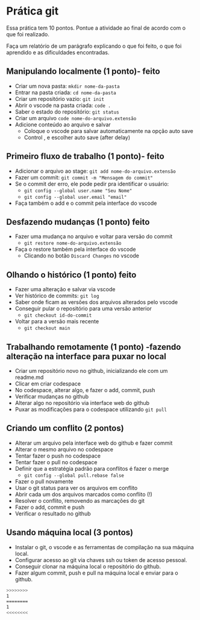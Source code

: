 # Prática git

Essa prática tem 10 pontos. Pontue a atividade ao final de acordo com o que foi realizado.

Faça um relatório de um parágrafo explicando o que foi feito, o que foi aprendido e as dificuldades encontradas.

## Manipulando localmente (1 ponto)- feito

- Criar um nova pasta: `mkdir nome-da-pasta`
- Entrar na pasta criada: `cd nome-da-pasta`
- Criar um repositório vazio: `git init`
- Abrir o vscode na pasta criada: `code .`
- Saber o estado do repositório: `git status`
- Criar um arquivo `code nome-do-arquivo.extensão`
- Adicione conteúdo ao arquivo e salvar
  - Coloque o vscode para salvar automaticamente na opção auto save
  - Control , e escolher auto save (after delay)

## Primeiro fluxo de trabalho (1 ponto)- feito

- Adicionar o arquivo ao stage: `git add nome-do-arquivo.extensão`
- Fazer um commit: `git commit -m "Mensagem do commit"`
- Se o commit der erro, ele pode pedir pra identificar o usuário:
  - `git config --global user.name "Seu Nome"`
  - `git config --global user.email "email"`
- Faça também o add e o commit pela interface do vscode

## Desfazendo mudanças (1 ponto) feito

- Fazer uma mudança no arquivo e voltar para versão do commit
  - `git restore nome-do-arquivo.extensão`
- Faça o restore também pela interface do vscode
  - Clicando no botão `Discard Changes` no vscode

## Olhando o histórico (1 ponto) feito

- Fazer uma alteração e salvar via vscode
- Ver histórico de commits: `git log`
- Saber onde ficam as versões dos arquivos alterados pelo vscode
- Conseguir pular o repositório para uma versão anterior
  - `git checkout id-do-commit`
- Voltar para a versão mais recente
  - `git checkout main`

## Trabalhando remotamente (1 ponto) -fazendo alteração na interface para puxar no local

- Criar um repositório novo no github, inicializando ele com um readme.md
- Clicar em criar codespace
- No codespace, alterar algo, e fazer o add, commit, push
- Verificar mudanças no github
- Alterar algo no repositório via interface web do github
- Puxar as modificações para o codespace utilizando `git pull`

## Criando um conflito (2 pontos)

- Alterar um arquivo pela interface web do github e fazer commit
- Alterar o mesmo arquivo no codespace
- Tentar fazer o push no codespace
- Tentar fazer o pull no codespace
- Definir que a estratégia padrão para conflitos é fazer o merge
  - `git config --global pull.rebase false`
- Fazer o pull novamente
- Usar o git status para ver os arquivos em conflito
- Abrir cada um dos arquivos marcados como conflito (!)
- Resolver o conflito, removendo as marcações do git
- Fazer o add, commit e push
- Verificar o resultado no github

## Usando máquina local (3 pontos)

- Instalar o git, o vscode e as ferramentas de compilação na sua máquina local.
- Configurar acesso ao git via chaves ssh ou token de acesso pessoal.
- Conseguir clonar na máquina local o repositório do github.
- Fazer algum commit, push e pull na máquina local e enviar para o github.

```sh
>>>>>>>>
1
========
1
<<<<<<<<
```
